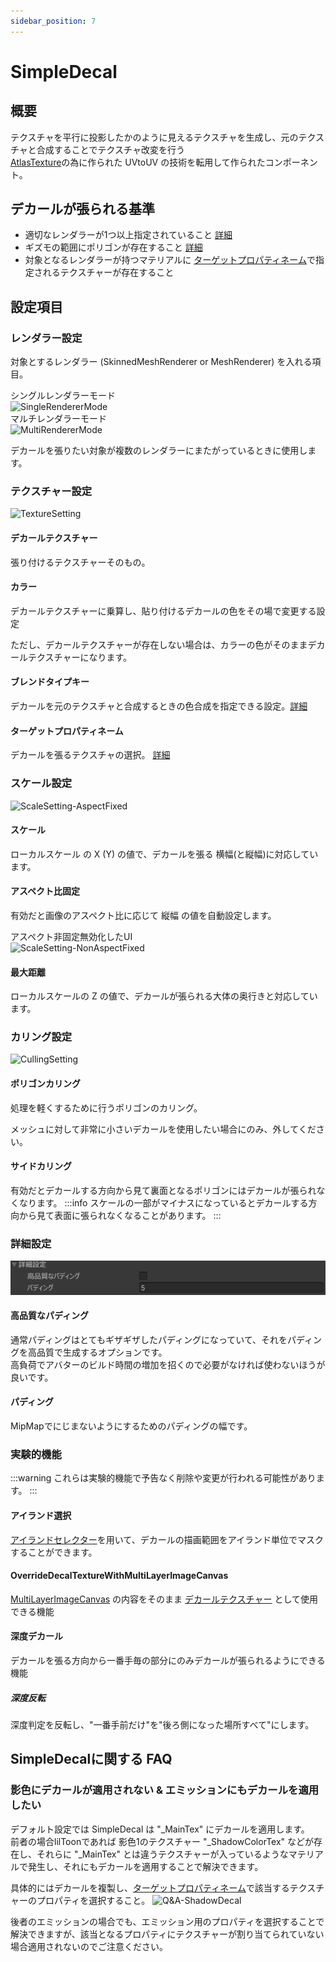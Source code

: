 ```yaml
---
sidebar_position: 7
---
```



# SimpleDecal

## 概要

テクスチャを平行に投影したかのように見えるテクスチャを生成し、元のテクスチャと合成することでテクスチャ改変を行う  
[AtlasTexture](/docs/Reference/AtlasTexture)の為に作られた UVtoUV の技術を転用して作られたコンポーネント。

## デカールが張られる基準

- 適切なレンダラーが1つ以上指定されていること [詳細](#レンダラー設定)
- ギズモの範囲にポリゴンが存在すること [詳細](#カリング設定)
- 対象となるレンダラーが持つマテリアルに [ターゲットプロパティネーム](#ターゲットプロパティネーム)で指定されるテクスチャーが存在すること

## 設定項目

### レンダラー設定

対象とするレンダラー (SkinnedMeshRenderer or MeshRenderer) を入れる項目。

シングルレンダラーモード  
![SingleRendererMode](../img/sd-SingleRendererMode.png)  
マルチレンダラーモード  
![MultiRendererMode](../img/sd-MultiRendererMode.png)  

デカールを張りたい対象が複数のレンダラーにまたがっているときに使用します。

### テクスチャー設定

![TextureSetting](../img/sd-TextureSetting.png)

#### デカールテクスチャー

張り付けるテクスチャーそのもの。

#### カラー

デカールテクスチャーに乗算し、貼り付けるデカールの色をその場で変更する設定

ただし、デカールテクスチャーが存在しない場合は、カラーの色がそのままデカールテクスチャーになります。

#### ブレンドタイプキー

デカールを元のテクスチャと合成するときの色合成を指定できる設定。[詳細](/docs/Reference/Common/BlendTypeKey)

#### ターゲットプロパティネーム

デカールを張るテクスチャの選択。 [詳細](/docs/Reference/Common/TargetPropertyName)

### スケール設定

![ScaleSetting-AspectFixed](../img/sd-ScaleSetting-AspectFixed.png)

#### スケール

ローカルスケール の X (Y) の値で、デカールを張る 横幅(と縦幅)に対応しています。

#### アスペクト比固定

有効だと画像のアスペクト比に応じて 縦幅 の値を自動設定します。

アスペクト非固定無効化したUI  
![ScaleSetting-NonAspectFixed](../img/sd-ScaleSetting-NonAspectFixed.png)

#### 最大距離

ローカルスケールの Z の値で、デカールが張られる大体の奥行きと対応しています。

### カリング設定

![CullingSetting](../img/sd-CullingSetting.png)

#### ポリゴンカリング

処理を軽くするために行うポリゴンのカリング。

メッシュに対して非常に小さいデカールを使用したい場合にのみ、外してください。

#### サイドカリング

有効だとデカールする方向から見て裏面となるポリゴンにはデカールが張られなくなります。
:::info
スケールの一部がマイナスになっているとデカールする方向から見て表面に張られなくなることがあります。
:::

### 詳細設定

![AdvancedSetting](../img/sd-AdvancedSetting.png)

#### 高品質なパディング

通常パディングはとてもギザギザしたパディングになっていて、それをパディングを高品質で生成するオプションです。  
高負荷でアバターのビルド時間の増加を招くので必要がなければ使わないほうが良いです。

#### パディング

MipMapでにじまないようにするためのパディングの幅です。

### 実験的機能

:::warning
これらは実験的機能で予告なく削除や変更が行われる可能性があります。
:::

#### アイランド選択

[アイランドセレクター](/docs/Reference/IslandSelector)を用いて、デカールの描画範囲をアイランド単位でマスクすることができます。

#### OverrideDecalTextureWithMultiLayerImageCanvas

[MultiLayerImageCanvas](/docs/Reference/MultiLayerImageCanvas) の内容をそのまま [デカールテクスチャー](#デカールテクスチャー) として使用できる機能

#### 深度デカール

デカールを張る方向から一番手毎の部分にのみデカールが張られるようにできる機能

##### 深度反転

深度判定を反転し、"一番手前だけ"を"後ろ側になった場所すべて"にします。

## SimpleDecalに関する FAQ

### 影色にデカールが適用されない & エミッションにもデカールを適用したい

デフォルト設定では SimpleDecal は "_MainTex" にデカールを適用します。  
前者の場合lilToonであれば 影色1のテクスチャー "_ShadowColorTex" などが存在し、それらに "_MainTex" とは違うテクスチャーが入っているようなマテリアルで発生し、それにもデカールを適用することで解決できます。

具体的にはデカールを複製し、[ターゲットプロパティネーム](/docs/Reference/Common/TargetPropertyName)で該当するテクスチャーのプロパティを選択すること。
![Q&A-ShadowDecal](../img/sd-Q&A-ShadowDecal.png)

後者のエミッションの場合でも、エミッション用のプロパティを選択することで解決できますが、該当となるプロパティにテクスチャーが割り当てられていない場合適用されないのでご注意ください。
